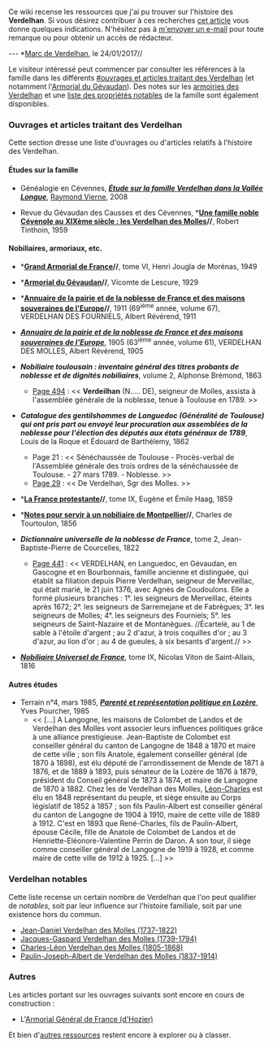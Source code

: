 Ce wiki recense les ressources que j'ai pu trouver sur l'histoire des
**Verdelhan**. Si vous désirez contribuer à ces recherches [cet article](Comment_chercher) vous donne quelques indications.
N'hésitez pas à [m'envoyer un e-mail](http://verdelhan.eu/)
pour toute remarque ou pour obtenir un accès de rédacteur.

--- *[Marc de Verdelhan](http://verdelhan.eu/), le 24/01/2017//

Le visiteur intéressé peut commencer par consulter les références à la famille dans les différents [\#ouvrages et articles traitant des Verdelhan](#ouvrages_et_articles_traitant_des_Verdelhan) (et notamment l'[Armorial du Gévaudan](Armorial_du_Gévaudan_(Lescure))). Des notes sur les
[armoiries des Verdelhan](armoiries_des_Verdelhan) et une
[liste des propriétés notables](liste_des_propriétés_notables) de la famille sont
également disponibles.

### Ouvrages et articles traitant des Verdelhan

Cette section dresse une liste d'ouvrages ou d'articles relatifs à
l'histoire des Verdelhan.

#### Études sur la famille

 * Généalogie en Cévennes, ***[Étude sur la famille Verdelhan dans la Vallée Longue](Étude_sur_la_famille_Verdelhan_dans_la_Vallée_Longue_(Vierne))***, [Raymond Vierne](Étude_sur_la_famille_Verdelhan_dans_la_Vallée_Longue_(Vierne)#À_propos_de_l'auteur), 2008

 * Revue du Gévaudan des Causses et des Cévennes, ***[Une famille noble Cévenole au XIXème siècle : les Verdelhan des Molles](Une_famille_noble_Cévenole_au_XIXme_siècle_les_Verdelhan_des_Molles_(Tinthoin))//**, Robert Tinthoin, 1959

#### Nobiliaires, armoriaux, etc.

 * ***[Grand Armorial de France](Grand_armorial_de_France_(Jougla_de_Morénas))//**, tome VI, Henri Jougla de Morénas, 1949

 * ***[Armorial du Gévaudan](Armorial_du_Gévaudan_(Lescure))//**, Vicomte de Lescure, 1929

 * ***[Annuaire de la pairie et de la noblesse de France et des maisons souveraines de l'Europe](Annuaire_de_la_Noblesse_de_France_(Révérend))//**, 1911 (69<sup>ième</sup> année, volume 67), VERDELHAN DES FOURNIELS, Albert Révérend, 1911

 * ***[Annuaire de la pairie et de la noblesse de France et des maisons souveraines de l'Europe](Annuaire_de_la_Noblesse_de_France_(Révérend))***, 1905 (63<sup>ième</sup> année, volume 61), VERDELHAN DES MOLLES, Albert Révérend, 1905

 * ***Nobiliaire toulousain : inventaire général des titres probants de noblesse et de dignités nobiliaires***, volume 2, Alphonse Brémond, 1863
   * [Page 494](http://books.google.fr/books?id=jFkoAAAAYAAJ&ots=yQ9-KFAibe&dq=Alphonse%20Br%C3%A9mond%20%3A%20Nobiliaire%20toulousain&pg=PA494#v=onepage&q=verdeilhan&f=false) : << **Verdeilhan** (N..... DE), seigneur de Molles, assista à l'assemblée générale de la noblesse, tenue à Toulouse en 1789. >>

 * ***Catalogue des gentilshommes de Languedoc (Généralité de Toulouse) qui ont pris part ou envoyé leur procuration aux assemblées de la noblesse pour l'élection des députés aux états généraux de 1789***, Louis de la Roque et Édouard de Barthélemy, 1862
   * Page 21 : << Sénéchaussée de Toulouse - Procès-verbal de l'Assemblée générale des trois ordres de la sénéchaussée de Toulouse. - 27 mars 1789. - Noblesse. >>
   * [Page 29](http://books.google.fr/books?id=scUEAAAAIAAJ&hl=fr&pg=RA1-PA29#v=onepage&q=verdelhan&f=false) : << De Verdelhan, Sgr des Molles. >>

 * ***[La France protestante](La_France_protestante_(Haag))//**, tome IX, Eugène et Émile Haag, 1859

 * ***[Notes pour servir à un nobiliaire de Montpellier](Notes_pour_servir_à_un_nobiliaire_de_Montpellier_(Tourtoulon))//**, Charles de Tourtoulon, 1856

 * ***Dictionnaire universelle de la noblesse de France***, tome 2, Jean-Baptiste-Pierre de Courcelles, 1822
   * [Page 441](http://gallica.bnf.fr/ark:/12148/bpt6k36855h.image.r=Verdelhan.f445.langFR) : << VERDELHAN, en Languedoc, en Gévaudan, en Gascogne et en Bourbonnais, famille ancienne et distinguée, qui établit sa filiation depuis Pierre Verdelhan, seigneur de Merveillac, qui était marié, le 21 juin 1376, avec Agnès de Coudoulons. Elle a formé plusieurs branches : 1°. les seigneurs de Merveillac, éteints après 1672; 2°. les seigneurs de Sarremejane et de Fabrègues; 3°. les seigneurs de Molles; 4°. les seigneurs des Fourniels; 5°. les seigneurs de Saint-Nazaire et de Montanègues. //Écartelé, au 1 de sable à l'étoile d'argent ; au 2 d'azur, à trois coquilles d'or ; au 3 d'azur, au lion d'or ; au 4 de gueules, à six besants d'argent.// >>

 * ***[Nobiliaire Universel de France](Nobiliaire_Universel_de_France_(Saint-Allais))***, tome IX, Nicolas Viton de Saint-Allais, 1816

#### Autres études

 * Terrain n°4, mars 1985, ***[Parenté et représentation politique en Lozère](http://terrain.revues.org/index2864.html)***, Yves Pourcher, 1985
   * << [...] A Langogne, les maisons de Colombet de Landos et de Verdelhan des Molles vont associer leurs influences politiques grâce à une alliance prestigieuse. Jean-Baptiste de Colombet est conseiller général du canton de Langogne de 1848 à 1870 et maire de cette ville ; son fils Anatole, également conseiller général (de 1870 à 1898), est élu député de l'arrondissement de Mende de 1871 à 1876, et de 1889 à 1893, puis sénateur de la Lozère de 1876 à 1879, président du Conseil général de 1873 à 1874, et maire de Langogne de 1870 à 1882. Chez les de Verdelhan des Molles, [Léon-Charles](Charles-Léon_Verdelhan_des_Molles_(1805-1868)) est élu en 1848 représentant du peuple, et siège ensuite au Corps législatif de 1852 à 1857 ; son fils Paulin-Albert est conseiller général du canton de Langogne de 1904 à 1910, maire de cette ville de 1889 à 1912. C'est en 1893 que René-Charles, fils de Paulin-Albert, épouse Cécile, fille de Anatole de Colombet de Landos et de Henriette-Eléonore-Valentine Perrin de Daron. A son tour, il siège comme conseiller général de Langogne de 1919 à 1928, et comme maire de cette ville de 1912 à 1925. [...] >>

### Verdelhan notables

Cette liste recense un certain nombre de Verdelhan que l'on peut qualifier de *notables*, soit par leur influence sur l'histoire familiale, soit par une existence hors du commun.

 * [Jean-Daniel Verdelhan des Molles (1737-1822)](Jean-Daniel_Verdelhan_des_Molles_(1737-1822))
 * [Jacques-Gaspard Verdelhan des Molles (1739-1794)](Jacques-Gaspard_Verdelhan_des_Molles_(1739-1794))
 * [Charles-Léon Verdelhan des Molles (1805-1868)](Charles-Léon_Verdelhan_des_Molles_(1805-1868))
 * [Paulin-Joseph-Albert de Verdelhan des Molles (1837-1914)](Paulin-Joseph-Albert_de_Verdelhan_des_Molles_(1837-1914))

### Autres

Les articles portant sur les ouvrages suivants sont encore en cours de construction :

 * L'[Armorial Général de France (d'Hozier)](Armorial_Général_de_France_(d'Hozier))

Et bien d'[autres ressources](autres_ressources) restent encore à explorer ou à classer.
